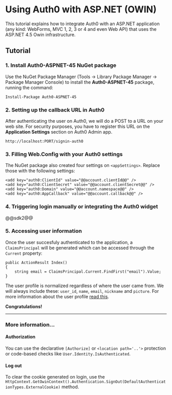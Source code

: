 # Using Auth0 with ASP.NET (OWIN)

This tutorial explains how to integrate Auth0 with an ASP.NET application (any kind: WebForms, MVC 1, 2, 3 or 4 and even Web API) that uses the ASP.NET 4.5 Owin infrastructure.

## Tutorial

### 1. Install Auth0-ASPNET-45 NuGet package

Use the NuGet Package Manager (Tools -> Library Package Manager -> Package Manager Console) to install the **Auth0-ASPNET-45** package, running the command:

```
Install-Package Auth0-ASPNET-45
```

### 2. Setting up the callback URL in Auth0

<div class="setup-callback">
<p>After authenticating the user on Auth0, we will do a POST to a URL on your web site. For security purposes, you have to register this URL  on the <strong>Application Settings</strong> section on Auth0 Admin app.</p>

<pre><code>http://localhost:PORT/signin-auth0</pre></code>
</div>

### 3. Filling Web.Config with your Auth0 settings

The NuGet package also created four settings on `<appSettings>`. Replace those with the following settings:

```
<add key="auth0:ClientId" value="@@account.clientId@@" />
<add key="auth0:ClientSecret" value="@@account.clientSecret@@" />
<add key="auth0:Domain" value="@@account.namespace@@" />
<add key="auth0:AppCallback" value="@@account.callback@@" />
```

### 4. Triggering login manually or integrating the Auth0 widget

@@sdk2@@

### 5. Accessing user information

Once the user succesfuly authenticated to the application, a `ClaimsPrincipal` will be generated which can be accessed through the `Current` property:

    public ActionResult Index() 
    {
    	string email = ClaimsPrincipal.Current.FindFirst("email").Value;
    }

The user profile is normalized regardless of where the user came from. We will always include these: `user_id`, `name`, `email`, `nickname` and `picture`. For more information about the user profile [read this](user-profile).
    
**Congratulations!**

----

### More information...

#### Authorization

You can use the declarative `[Authorize]` or `<location path='..'>` protection or code-based checks like `User.Identity.IsAuthenticated`.

#### Log out

To clear the cookie generated on login, use the `HttpContext.GetOwinContext().Authentication.SignOut(DefaultAuthenticationTypes.ExternalCookie)` method.
